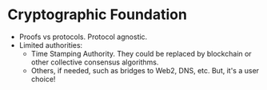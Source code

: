 # Cryptographic Foundation

- Proofs vs protocols. Protocol agnostic.
- Limited authorities:
  - Time Stamping Authority. They could be replaced by blockchain or other collective consensus algorithms.
  - Others, if needed, such as bridges to Web2, DNS, etc.
  But, it's a user choice!
